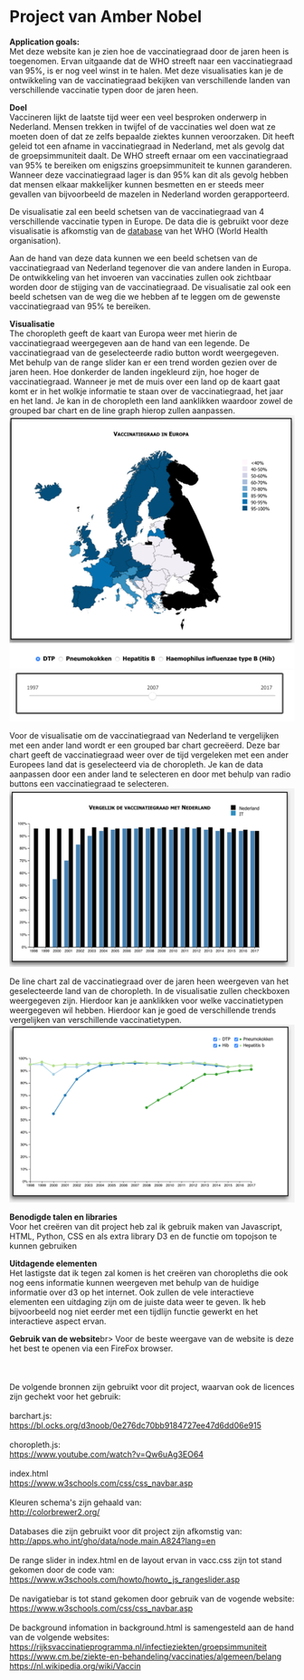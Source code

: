 Project van Amber Nobel
============
**Application goals:**<br>
Met deze website kan je zien hoe de vaccinatiegraad door de jaren heen is toegenomen. Ervan uitgaande dat de WHO streeft naar een vaccinatiegraad van 95%, is er nog veel winst in te halen. Met deze visualisaties kan je de ontwikkeling van de vaccinatiegraad bekijken van verschillende landen van verschillende vaccinatie typen door de jaren heen.

**Doel**<br>
Vaccineren lijkt de laatste tijd weer een veel besproken onderwerp in Nederland. Mensen trekken in twijfel of de vaccinaties wel doen wat ze moeten doen of dat ze zelfs bepaalde ziektes kunnen veroorzaken. Dit heeft geleid tot een afname in vaccinatiegraad in Nederland, met als gevolg dat de groepsimmuniteit daalt. De WHO streeft ernaar om een vaccinatiegraad van 95% te bereiken om enigszins groepsimmuniteit te kunnen garanderen. Wanneer deze vaccinatiegraad lager is dan 95% kan dit als gevolg hebben dat mensen elkaar makkelijker kunnen besmetten en er steeds meer gevallen van bijvoorbeeld de mazelen in Nederland worden gerapporteerd.

De visualisatie zal een beeld schetsen van de vaccinatiegraad van 4 verschillende vaccinatie typen in Europe. De data die is gebruikt voor deze visualisatie is afkomstig van de [database](http://apps.who.int/gho/data/node.main.A824?lang=en) van het WHO (World Health organisation).

Aan de hand van deze data kunnen we een beeld schetsen van de vaccinatiegraad van Nederland tegenover die van andere landen in Europa. De ontwikkeling van het invoeren van vaccinaties zullen ook zichtbaar worden door de stijging van de vaccinatiegraad. De visualisatie zal ook een beeld schetsen van de weg die we hebben af te leggen om de gewenste vaccinatiegraad van 95% te bereiken.

**Visualisatie**<br>
The choropleth geeft de kaart van Europa weer met hierin de vaccinatiegraad weergegeven aan de hand van een legende. De vaccinatiegraad van de geselecteerde radio button wordt weergegeven. Met behulp van de range slider kan er een trend worden gezien over de jaren heen. Hoe donkerder de landen ingekleurd zijn, hoe hoger de vaccinatiegraad. Wanneer je met de muis over een land op de kaart gaat komt er in het wolkje informatie te staan over de vaccinatiegraad, het jaar en het land. Je kan in de choropleth een land aanklikken waardoor zowel de grouped bar chart en de line graph hierop zullen aanpassen.
![Choropleth](doc/map.png)
![Radio buttons](doc/radio_buttons.png)
![Range Slider](doc/range_slider.png)

Voor de visualisatie om de vaccinatiegraad van Nederland te vergelijken met een ander land wordt er een grouped bar chart gecreëerd. Deze bar chart geeft de vaccinatiegraad weer over de tijd vergeleken met een ander Europees land dat is geselecteerd via de choropleth. Je kan de data aanpassen door een ander land te selecteren en door met behulp van radio buttons een vaccinatiegraad te selecteren.
![Grouped bar chart](doc/grouped_barchart.png)

De line chart zal de vaccinatiegraad over de jaren heen weergeven van het geselecteerde land van de choropleth. In de visualisatie zullen checkboxen weergegeven zijn. Hierdoor kan je aanklikken voor welke vaccinatietypen weergegeven wil hebben. Hierdoor kan je goed de verschillende trends vergelijken van verschillende vaccinatietypen.
![Line chart](doc/linechart.png)

**Benodigde talen en libraries**<br>
Voor het creëren van dit project heb zal ik gebruik maken van Javascript, HTML, Python, CSS en als extra library D3 en de functie om topojson te kunnen gebruiken

**Uitdagende elementen**<br>
Het lastigste dat ik tegen zal komen is het creëren van choropleths die ook nog eens informatie kunnen weergeven met behulp van de huidige informatie over d3 op het internet. Ook zullen de vele interactieve elementen een uitdaging zijn om de juiste data weer te geven. Ik heb bijvoorbeeld nog niet eerder met een tijdlijn functie gewerkt en het interactieve aspect ervan.

**Gebruik van de website**br>
Voor de beste weergave van de website is deze het best te openen via een FireFox browser.
<br><br><br><br>
De volgende bronnen zijn gebruikt voor dit project, waarvan ook de licences zijn gechekt voor het gebruik:
<br><br>
barchart.js:<br>
https://bl.ocks.org/d3noob/0e276dc70bb9184727ee47d6dd06e915
<br><br>
choropleth.js:<br>
https://www.youtube.com/watch?v=Qw6uAg3EO64
<br><br>
index.html<br>
https://www.w3schools.com/css/css_navbar.asp
<br><br>
Kleuren schema's zijn gehaald van:<br>
http://colorbrewer2.org/
<br><br>
Databases die zijn gebruikt voor dit project zijn afkomstig van:<br>
http://apps.who.int/gho/data/node.main.A824?lang=en
<br><br>
De range slider in index.html en de layout ervan in vacc.css zijn tot stand gekomen door de code van:<br>
https://www.w3schools.com/howto/howto_js_rangeslider.asp
<br><br>
De navigatiebar is tot stand gekomen door gebruik van de vogende website:<br>
https://www.w3schools.com/css/css_navbar.asp
<br><br>
De background infomation in background.html is samengesteld aan de hand van de volgende websites:<br>
https://rijksvaccinatieprogramma.nl/infectieziekten/groepsimmuniteit<br>
https://www.cm.be/ziekte-en-behandeling/vaccinaties/algemeen/belang<br>
https://nl.wikipedia.org/wiki/Vaccin
